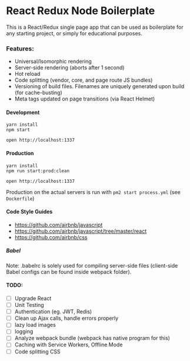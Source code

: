 # React Redux Node Boilerplate

This is a React/Redux single page app that can be used as boilerplate for any starting project, or simply for educational purposes. 

### Features:

* Universal/Isomorphic rendering
* Server-side rendering (aborts after 1 second)
* Hot reload
* Code splitting (vendor, core, and page route JS bundles)
* Versioning of build files. Filenames are uniquely generated upon build (for cache-busting)
* Meta tags updated on page transitions (via React Helmet)

#### Development

```
yarn install
npm start

open http://localhost:1337
```

#### Production

```
yarn install
npm run start:prod:clean

open http://localhost:1337
```

Production on the actual servers is run with `pm2 start process.yml` (see `Dockerfile`)

#### Code Style Guides
* https://github.com/airbnb/javascript
* https://github.com/airbnb/javascript/tree/master/react
* https://github.com/airbnb/css

##### Babel

Note: .babelrc is solely used for compiling server-side files (client-side Babel configs can be found inside webpack folder). 

#### TODO: 

- [ ] Upgrade React
- [ ] Unit Testing
- [ ] Authentication (eg. JWT, Redis)
- [ ] Clean up Ajax calls, handle errors properly
- [ ] lazy load images
- [ ] logging
- [ ] Analyze webpack bundle (webpack has native program for this)
- [ ] Caching with Service Workers, Offline Mode
- [ ] Code splitting CSS